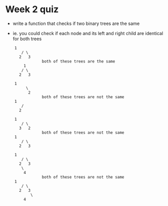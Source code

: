 # Week 2 quiz

* write a function that checks if two binary trees are the same

* ie. you could check if each node and its left and right child are identical for both trees

```
	1			
	   / \
	  2   3   
	  			both of these trees are the same
		1
	   / \
	  2   3
```

```
	1			
	     \
	      2   
	  			both of these trees are not the same
	1
	   / 
	  2   
```

```
	1			
	   / \
	  3   2   
	  			both of these trees are not the same
	1
	   / \
	  2   3
```

```
	1			
	   / \
	  2   3
	   \
	    4   
	  			both of these trees are not the same
	1
	   / \
	  2   3
	 	   \
	 	4
	 
```